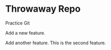 # Throwaway Repo

Practice Git

Add a new feature.

Add another feature. This is the second feature.
